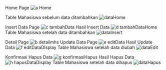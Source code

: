 Home Page ![a  Home](https://github.com/user-attachments/assets/2de3ca53-af09-4efc-8379-24725d58d07f)

Table Mahasiswa sebelum data ditambahkan 
![dataHome](https://github.com/user-attachments/assets/6c56d063-b9a9-43e5-8f74-90ab1ca794b5)

Insert Data Page
![c  tambahData](https://github.com/user-attachments/assets/55feda64-6ff4-4c25-8392-571008b003ed)
Hasil Insert Data
![d  tambahDataHome](https://github.com/user-attachments/assets/746b4dd7-b86f-4015-8005-7c42f1981c59)
Table Mahasiswa setelah data ditambahkan
![dataInsert](https://github.com/user-attachments/assets/5657c4cf-00d2-4784-a2fa-0caf8e9d4532)

Detail Page
![b  detailmhs](https://github.com/user-attachments/assets/ea7a8899-de93-4bbc-b6da-b1f098fdb403)
Update Data Page
![e  editData](https://github.com/user-attachments/assets/ce7a24c0-78bb-4e1c-878a-f21fb0a98e2e)
Hasil Update Data
![f  editDataDIsplay](https://github.com/user-attachments/assets/3b6fc446-23d0-4548-85dd-80a9a65cf34b)
Table Mahasiswa setelah data diubah
![dataEdit](https://github.com/user-attachments/assets/c528fdf8-9c6c-49df-a0a1-1bbc3aac7220)

Konfirmasi Hapus Data
![g  konfirmasiHapus](https://github.com/user-attachments/assets/b2e6b7b7-792c-40c3-bf94-16b47cdec6fb)
Hasil Hapus Data
![h  hapusDataDisplay](https://github.com/user-attachments/assets/12347147-1029-42e5-8150-64506bff0e71)
Table Mahasiswa setelah data dihapus
![dataHapus](https://github.com/user-attachments/assets/7abf5318-d806-4ed5-b3a3-5fd49f86c949)
